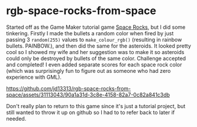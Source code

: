 # rgb-space-rocks-from-space

Started off as the Game Maker tutorial game [Space Rocks](https://gamemaker.io/en/tutorials/space-rocks-gml), but I did some tinkering. Firstly I made the bullets a random color when fired by just passing 3 `random(255)` values to `make_colour_rgb()` (resulting in rainbow bullets. PAINBOW.), and then did the same for the asteroids.
It looked pretty cool so I showed my wife and her suggestion was to make it so asteroids could only be destroyed by bullets of the same color. Challenge accepted and completed! I even added separate scores for each space rock color (which was surprisingly fun to figure out as someone who had zero experience with GML).

https://github.com/jd13313/rgb-space-rocks-from-space/assets/31113043/90a1a31d-3c8e-4158-82a7-0c82a841c3db

Don't really plan to return to this game since it's just a tutorial project, but still wanted to throw it up on github so I had to to refer back to later if needed.

